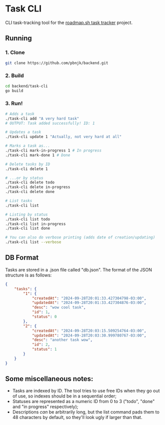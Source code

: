 # Task CLI
CLI task-tracking tool for the
[roadmap.sh task tracker](https://roadmap.sh/projects/task-tracker) project.

## Running
### 1. Clone
```bash
git clone https://github.com/pbnjk/backend.git
```
### 2. Build
```bash
cd backend/task-cli
go build
```
### 3. Run!
```bash
# Adds a task
./task-cli add "A very hard task"
# OUTPUT: Task added successfully! ID: 1

# Updates a task
./task-cli update 1 "Actually, not very hard at all"

# Marks a task as...
./task-cli mark-in-progress 1 # In progress
./task-cli mark-done 1 # Done

# Delete tasks by ID
./task-cli delete 1

# ...or by status
./task-cli delete todo
./task-cli delete in-progress
./task-cli delete done

# List tasks
./task-cli list

# Listing by status
./task-cli list todo
./task-cli list in-progress
./task-cli list done

# You can also do verbose printing (adds date of creation/updating)
./task-cli list --verbose
```

## DB Format
Tasks are stored in a .json file called "db.json". The format of the JSON
structure is as follows:
```json
{
	"tasks": {
		"1": {
			"createdAt": "2024-09-28T20:01:33.427304798-03:00",
			"updatedAt": "2024-09-28T20:01:33.427304876-03:00",
			"desc": "wow cool task",
			"id": 1,
			"status": 0
		},
		"2": {
			"createdAt": "2024-09-28T20:03:15.509254764-03:00",
			"updatedAt": "2024-09-28T20:03:30.999780767-03:00",
			"desc": "another task wow",
			"id": 2,
			"status": 1
		}
	}
}
```

## Some miscellaneous notes:
- Tasks are indexed by ID. The tool tries to use free IDs when they go out of
use, so indexes should be in a sequential order;
- Statuses are represented as a numeric ID from 0 to 3 ("todo", "done" and
"in progress" respectively);
- Descriptions *can* be arbitrarily long, but the list command pads them to 48
characters by default, so they'll look ugly if larger than that.
